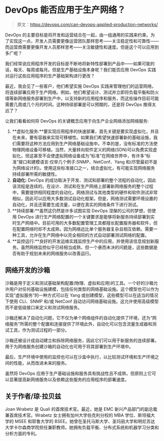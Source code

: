 # DevOps 能否应用于生产网络？

> 原文：<https://devops.com/can-devops-applied-production-networks/>

DevOps 的主要目标是将开发和运营结合在一起，由一组通用的实践来约束。为了实现这一点，开发人员需要更像运营团队那样思考——关注稳定性和可靠性——而运营商需要更像开发人员那样思考——关注敏捷性和速度。但是这个可以应用到多广呢？

我们经常说应用程序开发的目标是不断地将新特性部署到产品中——如果可能的话，每天、每周或每月。但是生产基础设施本身呢？我们能否应用 DevOps 实践对运行这些应用程序的生产基础架构进行更改？

最近，我会见了一些客户，他们希望实施 DevOps 实践来管理他们的运营网络，将连续部署应用于生产网络。例如，他们希望设计、测试并立即将负载平衡和防火墙等新网络服务部署到生产中，以支持新的应用程序和服务，而这些操作目前可能需要几周或几个月的时间。这种持续部署是可以预期的，还是将 DevOps 推得太远了？

让我们看看如何将 DevOps 的关键概念应用于向生产企业网络添加网络服务:

1.  **虚拟化服务:**要实现应用程序的快速部署，首先关键是要实现虚拟化，并且在未来，要有容器来实现可移植性。如果我们希望快速部署新的基础设施，我们需要将这种方法应用到生产网络基础设施中。不幸的是，没有标准的方法使物理网络设备可移植。当然，大量转向软件定义的网络(SDN)可以免费实现虚拟化，但这甚至不会使虚拟网络设备成为“标准”在网络世界中，有许多“标准”接口和建模语言:仅举几个例子:SNMP、NetConf、Yang 和(尽管最初不是为网络设计的)。使用这些标准接口之一，结合虚拟化，有可能实现网络服务持续部署所需的敏捷性。
2.  **自动化:** DevOps 的成功取决于开发、测试和部署的整个流程的自动化，因此该流程是连续的。在设计、测试和在生产网络上部署新网络服务的整个过程中，需要提供相同程度的自动化。网络测试与其他类型的硬件和软件测试非常相似，因此可以应用大多数测试自动化框架。但是，网络测试需要环境设置的自动化，并且还需要生成流量，以便在真实的网络条件下进行测试。
3.  **持续部署:**虽然这仍然是许多试图实现 DevOps 涅槃的公司的梦想，但使用 DevOps 进行生产网络配置的一个关键要求是能够将新服务持续部署到实时生产网络中。目前可用的大多数配置管理工具都擅长配置服务器和软件，但在配置网络时却不太成熟，因为网络远比单个服务器复杂且相互依赖。需要一种工具，允许在生产网络中以完全相同的方式自动部署测试网络的配置。
4.  **监控运行:**良好的开发运维实践监控生产中的应用，并使用该信息规划新服务。虽然网络监控似乎已经相当成熟，但一个悬而未决的问题是，这些数据是否有助于规划未来的网络服务以改善运行。

## 网络开发的沙箱

沙箱是用于定义和测试基础架构配置(物理、虚拟和应用)的工具。一个好的沙箱允许用户对任何基础设施建模，包括任何类型的网络基础设施。这个模型也可以作为实现“虚拟服务”的一种方式可以在 Yang 或创建模型，这些模型可以在适当的情况下使用 CLI、SNMP 和/或 NetConf 自动访问网络基础设施。这允许使用高级模型而不是低级接口来定义和测试网络服务。

沙箱还解决了自动化问题，它不仅为单个网络组件的自动化提供了环境，还为“网络服务”所需的整个配置和连接提供了环境此外，自动化可以包含流量生成器和测试工具，作为测试过程的一部分。

沙箱还被设计成自动建立和拆除网络服务，因此它们可以用于新服务的连续部署。用于为网络服务创建沙箱的自动化也可用于将其部署到生产环境中。

最后，生产环境中使用的监控也可以在沙盒中执行，以比较测试环境和生产环境之间的性能，从而改进未来的服务。

虽然将 DevOps 应用于生产基础设施和服务具有挑战性且不成熟，但原则上它可以显著提高新网络服务以及依赖这些服务的应用程序的部署速度。

## 关于作者/琼·拉贝兹

Joan Wrabetz 是 Quali 的首席技术官。最近，她是 EMC 新兴产品部门的副总裁兼首席技术官。Wrabetz 女士拥有加州大学伯克利分校的 MBA 学位、斯坦福大学的 MSEE 和耶鲁大学的 BSEE。她曾在圣托马斯大学、圣玛丽大学和明尼苏达大学卡尔森商学院担任兼职教师。她拥有负载平衡、分布式系统和机器学习分类和分析方面的专利。